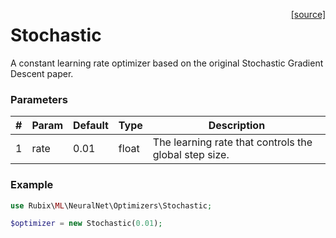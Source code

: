 <span style="float:right;"><a href="https://github.com/RubixML/RubixML/blob/master/src/NeuralNet/Optimizers/Stochastic.php">[source]</a></span>

# Stochastic
A constant learning rate optimizer based on the original Stochastic Gradient Descent paper.

### Parameters
| # | Param | Default | Type | Description |
|---|---|---|---|---|
| 1 | rate | 0.01 | float | The learning rate that controls the global step size. |

### Example
```php
use Rubix\ML\NeuralNet\Optimizers\Stochastic;

$optimizer = new Stochastic(0.01);
```